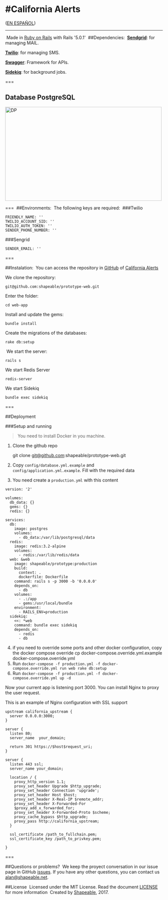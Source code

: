 #California Alerts
===
 ([EN ESPAÑOL](./LEEME.md))
___
​
Made in [Ruby on Rails](http://rubyonrails.org/) with Rails '5.0.1'
​
##Dependencies:
​
**[Sendgrid](https://sendgrid.com/)**: for managing MAIL.

**[Twilio](https://www.twilio.com/)**: for managing SMS.

**[Swagger](http://swagger.io/)**: Framework for APIs.

**[Sidekiq](http://sidekiq.org/)**: for background jobs.

===

## Database PostgreSQL
<img src="https://cdn.rawgit.com/shapeable/prototype-web/dev/diagrams/relational.png" alt="DP" height="300" width="500"/>

===
​
##Environments:
​
​The following keys are required:
​
###Twilio

    FRIENDLY_NAME: ''
    TWILIO_ACCOUNT_SID: ''
    TWILIO_AUTH_TOKEN: ''
    SENDER_PHONE_NUMBER: ''

###Sengrid

    SENDER_EMAIL: ''
   
===

##Instalation:
​
You can access the repository in [GitHub](https://github.com) of [California Alerts](https://github.com/shapeable/prototype-web)

We clone the repository:
    
    git@github.com:shapeable/prototype-web.git
    
Enter the folder: 

	cd web-app
	      
Install and update the gems:
    
    bundle install
    
Create the migrations of the databases:
    
    rake db:setup
​
We start the server:
    
    rails s

 We start Redis Server

    redis-server

We start Sidekiq

    bundle exec sidekiq   

===

##Deployment

###Setup and running

> You need to install Docker in you machine.

1. Clone the github repo

    git clone git@github.com:shapeable/prototype-web.git


2. Copy `config/database.yml.example` and `config/application.yml.example`. Fill with the required data

3. You need create a `production.yml` with this content

```
version: '2'

volumes:
  db_data: {}
  gems: {}
  redis: {}

services:
  db:
    image: postgres
    volumes:
      - db_data:/var/lib/postgresql/data
  redis:
    image: redis:3.2-alpine
    volumes:
      - redis:/var/lib/redis/data
  web: &web
    image: shapeable/prototype:production
    build:
      context: .
      dockerfile: Dockerfile
    command: rails s -p 3000 -b '0.0.0.0'
    depends_on:
      - db
    volumes:
      - .:/app
      - gems:/usr/local/bundle
    environment:
      - RAILS_ENV=production
  sidekiq:
    <<: *web
    command: bundle exec sidekiq
    depends_on:
      - redis
      - db
```
4. if you need to override some ports and other docker configuration, copy the docker compose override cp docker-compose.override.yml.example docker-compose.override.yml
5. Run `docker-compose -f production.yml -f docker-compose.override.yml run web rake db:setup`
6. Run `docker-compose -f production.yml -f docker-compose.override.yml up -d`

Now your current app is listening port 3000. You can install Nginx to proxy the user request.

This is an example of Nginx configuration with SSL support

```
upstream california_upstream {
  server 0.0.0.0:3000;
}

server {
  listen 80;
  server_name  your_domain;

  return 301 https://$host$request_uri;
}

server {
  listen 443 ssl;
  server_name your_domain;

  location / {
    proxy_http_version 1.1;
    proxy_set_header Upgrade $http_upgrade;
    proxy_set_header Connection 'upgrade';
    proxy_set_header Host $host;
    proxy_set_header X-Real-IP $remote_addr;
    proxy_set_header X-Forwarded-For
    $proxy_add_x_forwarded_for;
    proxy_set_header X-Forwarded-Proto $scheme;
    proxy_cache_bypass $http_upgrade;
    proxy_pass http://california_upstream;
  }

  ssl_certificate /path_to_fullchain.pem;
  ssl_certificate_key /path_to_privkey.pem;

}
```

===
 
##Questions or problems?
​
We keep the proyect conversation in our issue page in GitHub [issues](https://github.com/shapeable/prototype-web/issues). If you have any other questions, you can contact us <alan@shapeable.net>.


##License
​
Licensed under the MIT License. Read the document [LICENSE](https://opensource.org/licenses/MIT) for more information
​
Created by [Shapeable](http://www.shapeable.net), 2017.
